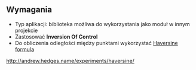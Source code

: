 
## Wymagania

- Typ aplikacji: biblioteka możliwa do wykorzystania jako moduł w innym projekcie
- Zastosować **Inversion Of Control**
- Do obliczenia odległości między punktami wykorzystać [Haversine formula](https://en.wikipedia.org/wiki/Haversine_formula)

http://andrew.hedges.name/experiments/haversine/ 

